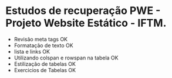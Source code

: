 # Estudos de recuperação PWE - Projeto Website Estático - IFTM.
 - Revisão meta tags        OK
 - Formatação de texto      OK
 - lista e links            OK
 - Utilizando colspan e rowspan na tabela       OK
 - Estilização de tabelas   OK
 - Exercicios de Tabelas    OK
 
